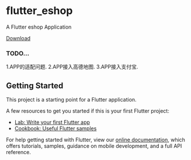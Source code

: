 # flutter_eshop

A Flutter eshop Application

[Download](https://fir.im/p1te)

### TODO...
1.APP的适配问题.
2.APP接入高德地图.
3.APP接入支付宝.

## Getting Started

This project is a starting point for a Flutter application.

A few resources to get you started if this is your first Flutter project:

- [Lab: Write your first Flutter app](https://flutter.io/docs/get-started/codelab)
- [Cookbook: Useful Flutter samples](https://flutter.io/docs/cookbook)

For help getting started with Flutter, view our 
[online documentation](https://flutter.io/docs), which offers tutorials, 
samples, guidance on mobile development, and a full API reference.
